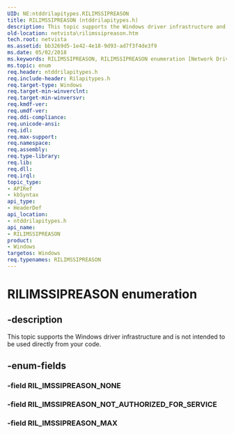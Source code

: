 ```yaml
---
UID: NE:ntddrilapitypes.RILIMSSIPREASON
title: RILIMSSIPREASON (ntddrilapitypes.h)
description: This topic supports the Windows driver infrastructure and is not intended to be used directly from your code.
old-location: netvista\rilimssipreason.htm
tech.root: netvista
ms.assetid: bb3269d5-1e42-4e18-9d93-ad7f3f4de3f9
ms.date: 05/02/2018
ms.keywords: RILIMSSIPREASON, RILIMSSIPREASON enumeration [Network Drivers Starting with Windows Vista], RIL_IMSSIPREASON_MAX, RIL_IMSSIPREASON_NOT_AUTHORIZED_FOR_SERVICE, netvista.rilimssipreason, ntddrilapitypes/RILIMSSIPREASON, ntddrilapitypes/RIL_IMSSIPREASON_MAX, ntddrilapitypes/RIL_IMSSIPREASON_NOT_AUTHORIZED_FOR_SERVICE
ms.topic: enum
req.header: ntddrilapitypes.h
req.include-header: Rilapitypes.h
req.target-type: Windows
req.target-min-winverclnt: 
req.target-min-winversvr: 
req.kmdf-ver: 
req.umdf-ver: 
req.ddi-compliance: 
req.unicode-ansi: 
req.idl: 
req.max-support: 
req.namespace: 
req.assembly: 
req.type-library: 
req.lib: 
req.dll: 
req.irql: 
topic_type:
- APIRef
- kbSyntax
api_type:
- HeaderDef
api_location:
- ntddrilapitypes.h
api_name:
- RILIMSSIPREASON
product:
- Windows
targetos: Windows
req.typenames: RILIMSSIPREASON
---
```


# RILIMSSIPREASON enumeration


## -description


This topic supports the Windows driver infrastructure and is not intended to be used directly from your code.


## -enum-fields




### -field RIL_IMSSIPREASON_NONE


### -field RIL_IMSSIPREASON_NOT_AUTHORIZED_FOR_SERVICE


### -field RIL_IMSSIPREASON_MAX

